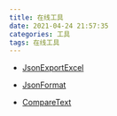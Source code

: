 ```yaml
---
title: 在线工具
date: 2021-04-24 21:57:35
categories: 工具
tags: 在线工具
---
```


- [JsonExportExcel](https://autkevin.github.io/html/JsonExportExcel.html)

- [JsonFormat](https://autkevin.github.io/html/JsonFormat.html)

- [CompareText](https://autkevin.github.io/html/comparetext.html)

